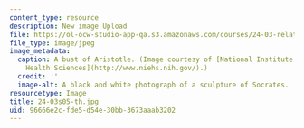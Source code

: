 ```yaml
---
content_type: resource
description: New image Upload
file: https://ol-ocw-studio-app-qa.s3.amazonaws.com/courses/24-03-relativism-reason-and-reality-spring-2005/96666e2cfde5d54e30bb3673aaab3202_24-03s05-th.jpg
file_type: image/jpeg
image_metadata:
  caption: A bust of Aristotle. (Image courtesy of [National Institute of Environmental
    Health Sciences](http://www.niehs.nih.gov/).)
  credit: ''
  image-alt: A black and white photograph of a sculpture of Socrates.
resourcetype: Image
title: 24-03s05-th.jpg
uid: 96666e2c-fde5-d54e-30bb-3673aaab3202
---
```

